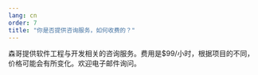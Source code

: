 ```yaml
---
lang: cn
order: 7
title: "你是否提供咨询服务，如何收费的？"
---
```


森哥提供软件工程与开发相关的咨询服务。费用是$99/小时，根据项目的不同，价格可能会有所变化。欢迎电子邮件询问。
